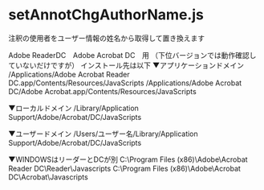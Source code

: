 # setAnnotChgAuthorName.js
注釈の使用者をユーザー情報の姓名から取得して置き換えます


Adobe ReaderDC　Adobe Acrobat DC　用
（下位バージョンでは動作確認していないだけですが）
インストール先は以下
▼アプリケーションドメイン
/Applications/Adobe Acrobat Reader DC.app/Contents/Resources/JavaScripts
/Applications/Adobe Acrobat DC/Adobe Acrobat.app/Contents/Resources/JavaScripts

▼ローカルドメイン
/Library/Application Support/Adobe/Acrobat/DC/JavaScripts

▼ユーザードメイン
/Users/ユーザー名/Library/Application Support/Adobe/Acrobat/DC/JavaScripts

▼WINDOWSはリーダーとDCが別
C:\Program Files (x86)\Adobe\Acrobat Reader DC\Reader\Javascripts
C:\Program Files (x86)\Adobe\Acrobat DC\Acrobat\Javascripts
